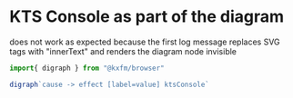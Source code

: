 # KTS Console as part of the diagram

does not work as expected 
because the first log message replaces SVG tags with "innerText" and renders the diagram node invisible

```js 
import{ digraph } from "@kxfm/browser"
```

<div class="card">

```js echo
digraph`cause -> effect [label=value] ktsConsole`
```
</div>
